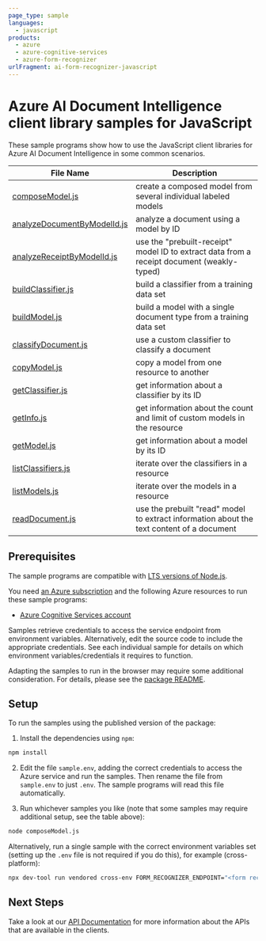 ```yaml
---
page_type: sample
languages:
  - javascript
products:
  - azure
  - azure-cognitive-services
  - azure-form-recognizer
urlFragment: ai-form-recognizer-javascript
---
```


# Azure AI Document Intelligence client library samples for JavaScript

These sample programs show how to use the JavaScript client libraries for Azure AI Document Intelligence in some common scenarios.

| **File Name**                                           | **Description**                                                                            |
| ------------------------------------------------------- | ------------------------------------------------------------------------------------------ |
| [composeModel.js][composemodel]                         | create a composed model from several individual labeled models                             |
| [analyzeDocumentByModelId.js][analyzedocumentbymodelid] | analyze a document using a model by ID                                                     |
| [analyzeReceiptByModelId.js][analyzereceiptbymodelid]   | use the "prebuilt-receipt" model ID to extract data from a receipt document (weakly-typed) |
| [buildClassifier.js][buildclassifier]                   | build a classifier from a training data set                                                |
| [buildModel.js][buildmodel]                             | build a model with a single document type from a training data set                         |
| [classifyDocument.js][classifydocument]                 | use a custom classifier to classify a document                                             |
| [copyModel.js][copymodel]                               | copy a model from one resource to another                                                  |
| [getClassifier.js][getclassifier]                       | get information about a classifier by its ID                                               |
| [getInfo.js][getinfo]                                   | get information about the count and limit of custom models in the resource                 |
| [getModel.js][getmodel]                                 | get information about a model by its ID                                                    |
| [listClassifiers.js][listclassifiers]                   | iterate over the classifiers in a resource                                                 |
| [listModels.js][listmodels]                             | iterate over the models in a resource                                                      |
| [readDocument.js][readdocument]                         | use the prebuilt "read" model to extract information about the text content of a document  |

## Prerequisites

The sample programs are compatible with [LTS versions of Node.js](https://github.com/nodejs/release#release-schedule).

You need [an Azure subscription][freesub] and the following Azure resources to run these sample programs:

- [Azure Cognitive Services account][createinstance_azurecognitiveservicesaccount]

Samples retrieve credentials to access the service endpoint from environment variables. Alternatively, edit the source code to include the appropriate credentials. See each individual sample for details on which environment variables/credentials it requires to function.

Adapting the samples to run in the browser may require some additional consideration. For details, please see the [package README][package].

## Setup

To run the samples using the published version of the package:

1. Install the dependencies using `npm`:

```bash
npm install
```

2. Edit the file `sample.env`, adding the correct credentials to access the Azure service and run the samples. Then rename the file from `sample.env` to just `.env`. The sample programs will read this file automatically.

3. Run whichever samples you like (note that some samples may require additional setup, see the table above):

```bash
node composeModel.js
```

Alternatively, run a single sample with the correct environment variables set (setting up the `.env` file is not required if you do this), for example (cross-platform):

```bash
npx dev-tool run vendored cross-env FORM_RECOGNIZER_ENDPOINT="<form recognizer endpoint>" PURCHASE_ORDER_SUPPLIES_SAS_URL="<purchase order supplies sas url>" PURCHASE_ORDER_EQUIPMENT_SAS_URL="<purchase order equipment sas url>" PURCHASE_ORDER_FURNITURE_SAS_URL="<purchase order furniture sas url>" PURCHASE_ORDER_CLEANING_SUPPLIES_SAS_URL="<purchase order cleaning supplies sas url>" node composeModel.js
```

## Next Steps

Take a look at our [API Documentation][apiref] for more information about the APIs that are available in the clients.

[composemodel]: https://github.com/Azure/azure-sdk-for-js/blob/main/sdk/formrecognizer/ai-form-recognizer/samples/v5/javascript/composeModel.js
[analyzedocumentbymodelid]: https://github.com/Azure/azure-sdk-for-js/blob/main/sdk/formrecognizer/ai-form-recognizer/samples/v5/javascript/analyzeDocumentByModelId.js
[analyzereceiptbymodelid]: https://github.com/Azure/azure-sdk-for-js/blob/main/sdk/formrecognizer/ai-form-recognizer/samples/v5/javascript/analyzeReceiptByModelId.js
[buildclassifier]: https://github.com/Azure/azure-sdk-for-js/blob/main/sdk/formrecognizer/ai-form-recognizer/samples/v5/javascript/buildClassifier.js
[buildmodel]: https://github.com/Azure/azure-sdk-for-js/blob/main/sdk/formrecognizer/ai-form-recognizer/samples/v5/javascript/buildModel.js
[classifydocument]: https://github.com/Azure/azure-sdk-for-js/blob/main/sdk/formrecognizer/ai-form-recognizer/samples/v5/javascript/classifyDocument.js
[copymodel]: https://github.com/Azure/azure-sdk-for-js/blob/main/sdk/formrecognizer/ai-form-recognizer/samples/v5/javascript/copyModel.js
[getclassifier]: https://github.com/Azure/azure-sdk-for-js/blob/main/sdk/formrecognizer/ai-form-recognizer/samples/v5/javascript/getClassifier.js
[getinfo]: https://github.com/Azure/azure-sdk-for-js/blob/main/sdk/formrecognizer/ai-form-recognizer/samples/v5/javascript/getInfo.js
[getmodel]: https://github.com/Azure/azure-sdk-for-js/blob/main/sdk/formrecognizer/ai-form-recognizer/samples/v5/javascript/getModel.js
[listclassifiers]: https://github.com/Azure/azure-sdk-for-js/blob/main/sdk/formrecognizer/ai-form-recognizer/samples/v5/javascript/listClassifiers.js
[listmodels]: https://github.com/Azure/azure-sdk-for-js/blob/main/sdk/formrecognizer/ai-form-recognizer/samples/v5/javascript/listModels.js
[readdocument]: https://github.com/Azure/azure-sdk-for-js/blob/main/sdk/formrecognizer/ai-form-recognizer/samples/v5/javascript/readDocument.js
[apiref]: https://learn.microsoft.com/javascript/api/@azure/ai-form-recognizer
[freesub]: https://azure.microsoft.com/free/
[createinstance_azurecognitiveservicesaccount]: https://learn.microsoft.com/azure/cognitive-services/cognitive-services-apis-create-account
[package]: https://github.com/Azure/azure-sdk-for-js/tree/main/sdk/formrecognizer/ai-form-recognizer/README.md
